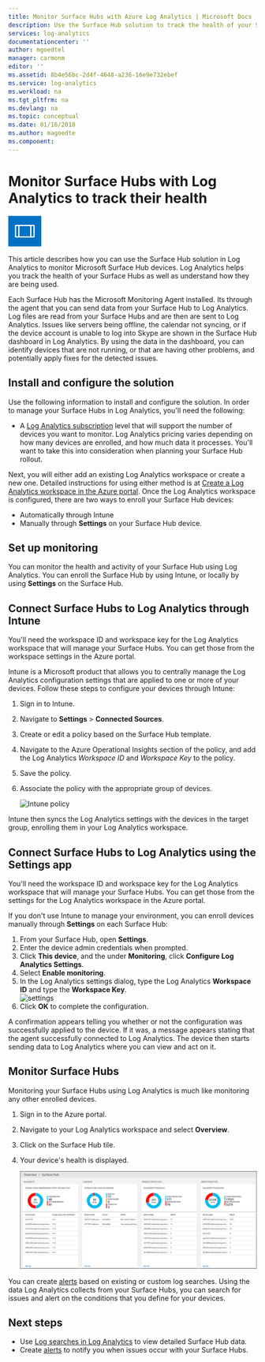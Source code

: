 ```yaml
---
title: Monitor Surface Hubs with Azure Log Analytics | Microsoft Docs
description: Use the Surface Hub solution to track the health of your Surface Hubs and understand how they are being used.
services: log-analytics
documentationcenter: ''
author: mgoedtel
manager: carmonm
editor: ''
ms.assetid: 8b4e56bc-2d4f-4648-a236-16e9e732ebef
ms.service: log-analytics
ms.workload: na
ms.tgt_pltfrm: na
ms.devlang: na
ms.topic: conceptual
ms.date: 01/16/2018
ms.author: magoedte
ms.component: 
---
```


# Monitor Surface Hubs with Log Analytics to track their health

![Surface Hub symbol](./media/log-analytics-surface-hubs/surface-hub-symbol.png)

This article describes how you can use the Surface Hub solution in Log Analytics to monitor Microsoft Surface Hub devices. Log Analytics helps you track the health of your Surface Hubs as well as understand how they are being used.

Each Surface Hub has the Microsoft Monitoring Agent installed. Its through the agent that you can send data from your Surface Hub to Log Analytics. Log files are read from your Surface Hubs and are then are sent to Log Analytics. Issues like servers being offline, the calendar not syncing, or if the device account is unable to log into Skype are shown in the Surface Hub dashboard in Log Analytics. By using the data in the dashboard, you can identify devices that are not running, or that are having other problems, and potentially apply fixes for the detected issues.

## Install and configure the solution
Use the following information to install and configure the solution. In order to manage your Surface Hubs in Log Analytics, you'll need the following:

* A [Log Analytics subscription](https://azure.microsoft.com/pricing/details/log-analytics/) level that will support the number of devices you want to monitor. Log Analytics pricing varies depending on how many devices are enrolled, and how much data it processes. You'll want to take this into consideration when planning your Surface Hub rollout.

Next, you will either add an existing Log Analytics workspace or create a new one. Detailed instructions for using either method is at [Create a Log Analytics workspace in the Azure portal](log-analytics-quick-create-workspace.md). Once the Log Analytics workspace is configured, there are two ways to enroll your Surface Hub devices:

* Automatically through Intune
* Manually through **Settings** on your Surface Hub device.

## Set up monitoring
You can monitor the health and activity of your Surface Hub using Log Analytics. You can enroll the Surface Hub by using Intune, or locally by using **Settings** on the Surface Hub.

## Connect Surface Hubs to Log Analytics through Intune
You'll need the workspace ID and workspace key for the Log Analytics workspace that will manage your Surface Hubs. You can get those from the workspace settings in the Azure portal.

Intune is a Microsoft product that allows you to centrally manage the Log Analytics configuration settings that are applied to one or more of your devices. Follow these steps to configure your devices through Intune:

1. Sign in to Intune.
2. Navigate to **Settings** > **Connected Sources**.
3. Create or edit a policy based on the Surface Hub template.
4. Navigate to the Azure Operational Insights section of the policy, and add the Log Analytics *Workspace ID* and *Workspace Key* to the policy.
5. Save the policy.
6. Associate the policy with the appropriate group of devices.

   ![Intune policy](./media/log-analytics-surface-hubs/intune.png)

Intune then syncs the Log Analytics settings with the devices in the target group, enrolling them in your Log Analytics workspace.

## Connect Surface Hubs to Log Analytics using the Settings app
You'll need the workspace ID and workspace key for the Log Analytics workspace that will manage your Surface Hubs. You can get those from the settings for the Log Analytics workspace in the Azure portal.

If you don't use Intune to manage your environment, you can enroll devices manually through **Settings** on each Surface Hub:

1. From your Surface Hub, open **Settings**.
2. Enter the device admin credentials when prompted.
3. Click **This device**, and the under **Monitoring**, click **Configure Log Analytics Settings**.
4. Select **Enable monitoring**.
5. In the Log Analytics settings dialog, type the Log Analytics **Workspace ID** and type the **Workspace Key**.  
   ![settings](./media/log-analytics-surface-hubs/settings.png)
6. Click **OK** to complete the configuration.

A confirmation appears telling you whether or not the configuration was successfully applied to the device. If it was, a message appears stating that the agent successfully connected to Log Analytics. The device then starts sending data to Log Analytics where you can view and act on it.

## Monitor Surface Hubs
Monitoring your Surface Hubs using Log Analytics is much like monitoring any other enrolled devices.

1. Sign in to the Azure portal.
2. Navigate to your Log Analytics workspace and select **Overview**.
2. Click on the Surface Hub tile.
3. Your device's health is displayed.

   ![Surface Hub dashboard](./media/log-analytics-surface-hubs/surface-hub-dashboard.png)

You can create [alerts](../monitoring-and-diagnostics/monitoring-overview-alerts.md) based on existing or custom log searches. Using the data Log Analytics collects from your Surface Hubs, you can search for issues and alert on the conditions that you define for your devices.

## Next steps
* Use [Log searches in Log Analytics](log-analytics-queries.md) to view detailed Surface Hub data.
* Create [alerts](../monitoring-and-diagnostics/monitoring-overview-alerts.md) to notify you when issues occur with your Surface Hubs.

